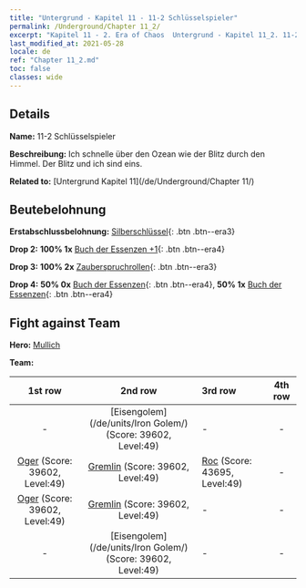 ```yaml
---
title: "Untergrund - Kapitel 11 - 11-2 Schlüsselspieler"
permalink: /Underground/Chapter 11_2/
excerpt: "Kapitel 11 - 2. Era of Chaos  Untergrund - Kapitel 11_2. 11-2 Schlüsselspieler"
last_modified_at: 2021-05-28
locale: de
ref: "Chapter 11_2.md"
toc: false
classes: wide
---
```


## Details

 **Name:** 11-2 Schlüsselspieler

 **Beschreibung:** Ich schnelle über den Ozean wie der Blitz durch den Himmel. Der Blitz und ich sind eins.

 **Related to:** [Untergrund Kapitel 11](/de/Underground/Chapter 11/)

## Beutebelohnung

 **Erstabschlussbelohnung:** [Silberschlüssel](/ItemsDE/con_693/){: .btn .btn--era3}

 **Drop 2:** **100% 1x** [Buch der Essenzen +1](/ItemsDE/mat_46/){: .btn .btn--era4}

 **Drop 3:** **100% 2x** [Zauberspruchrollen](/ItemsDE/con_694/){: .btn .btn--era3}

 **Drop 4:** **50% 0x** [Buch der Essenzen](/ItemsDE/mat_39/){: .btn .btn--era4}, **50% 1x** [Buch der Essenzen](/ItemsDE/mat_39/){: .btn .btn--era4}


## Fight against Team
 **Hero:** [Mullich](/de/heroes/Mullich/)

 **Team:**


  | 1st row | 2nd row | 3rd row | 4th row |
  |:----:|:----:|:----|:----:|
  | - | [Eisengolem](/de/units/Iron Golem/) (Score: 39602, Level:49)  | - | - |
  | [Oger](/de/units/Ogre/) (Score: 39602, Level:49)  | [Gremlin](/de/units/Gremlin/) (Score: 39602, Level:49)  | [Roc](/de/units/Roc/) (Score: 43695, Level:49)  | - |
  | [Oger](/de/units/Ogre/) (Score: 39602, Level:49)  | [Gremlin](/de/units/Gremlin/) (Score: 39602, Level:49)  | - | - |
  | - | [Eisengolem](/de/units/Iron Golem/) (Score: 39602, Level:49)  | - | - |


